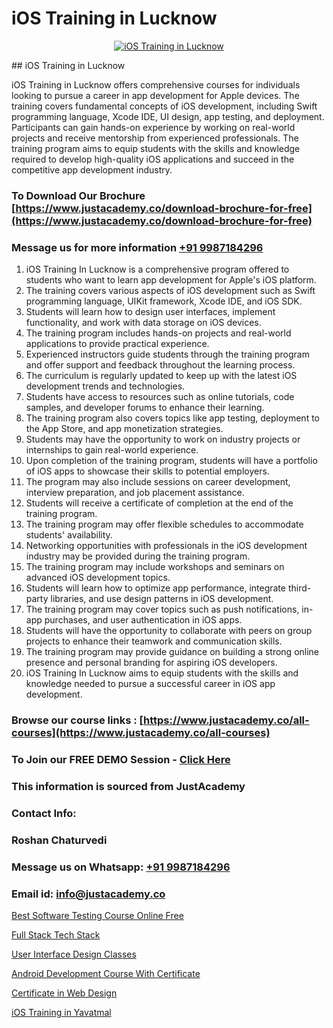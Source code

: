 # iOS Training in Lucknow

<p align="center">
  <a href="https://justacademy.co/course-detail/ios-training">
    <img src="https://justacademy.co/storage2/course_image/1676636008_course_image.webp" alt="iOS Training in Lucknow">
  </a>
</p>
## iOS Training in Lucknow

iOS Training in Lucknow offers comprehensive courses for individuals looking to pursue a career in app development for Apple devices. The training covers fundamental concepts of iOS development, including Swift programming language, Xcode IDE, UI design, app testing, and deployment. Participants can gain hands-on experience by working on real-world projects and receive mentorship from experienced professionals. The training program aims to equip students with the skills and knowledge required to develop high-quality iOS applications and succeed in the competitive app development industry.
### To Download Our Brochure [https://www.justacademy.co/download-brochure-for-free](https://www.justacademy.co/download-brochure-for-free)
### Message us for more information [+91 9987184296](https://api.whatsapp.com/send?phone=919987184296)
1) iOS Training In Lucknow is a comprehensive program offered to students who want to learn app development for Apple's iOS platform.
2) The training covers various aspects of iOS development such as Swift programming language, UIKit framework, Xcode IDE, and iOS SDK.
3) Students will learn how to design user interfaces, implement functionality, and work with data storage on iOS devices.
4) The training program includes hands-on projects and real-world applications to provide practical experience.
5) Experienced instructors guide students through the training program and offer support and feedback throughout the learning process.
6) The curriculum is regularly updated to keep up with the latest iOS development trends and technologies.
7) Students have access to resources such as online tutorials, code samples, and developer forums to enhance their learning.
8) The training program also covers topics like app testing, deployment to the App Store, and app monetization strategies.
9) Students may have the opportunity to work on industry projects or internships to gain real-world experience.
10) Upon completion of the training program, students will have a portfolio of iOS apps to showcase their skills to potential employers.
11) The program may also include sessions on career development, interview preparation, and job placement assistance.
12) Students will receive a certificate of completion at the end of the training program.
13) The training program may offer flexible schedules to accommodate students' availability.
14) Networking opportunities with professionals in the iOS development industry may be provided during the training program.
15) The training program may include workshops and seminars on advanced iOS development topics.
16) Students will learn how to optimize app performance, integrate third-party libraries, and use design patterns in iOS development.
17) The training program may cover topics such as push notifications, in-app purchases, and user authentication in iOS apps.
18) Students will have the opportunity to collaborate with peers on group projects to enhance their teamwork and communication skills.
19) The training program may provide guidance on building a strong online presence and personal branding for aspiring iOS developers.
20) iOS Training In Lucknow aims to equip students with the skills and knowledge needed to pursue a successful career in iOS app development.

### Browse our course links : [https://www.justacademy.co/all-courses](https://www.justacademy.co/all-courses) 
### To Join our FREE DEMO Session - [Click Here](https://www.justacademy.co/register-for-course-demo)


### This information is sourced from JustAcademy
### Contact Info:
### Roshan Chaturvedi
### Message us on Whatsapp: [+91 9987184296](https://api.whatsapp.com/send?phone=919987184296)
### Email id: [info@justacademy.co](mailto:info@justacademy.co)
                
[Best Software Testing Course Online Free](https://www.linkedin.com/pulse/best-software-testing-course-online-free-justacademy-san-jose-geyrf?trackingId=ZcaBOisaxOc79SYHeGqP9Q%3D%3D&lipi=urn%3Ali%3Apage%3Ad_flagship3_company_admin%3BNvzTf3fnQO%2BVBqBGA8b0%2Bw%3D%3D)

[Full Stack Tech Stack](https://www.linkedin.com/pulse/full-stack-tech-justacademy-chandigarh-bm0le?trackingId=ieGdP3YY6P1yAVrAmgE%2FjA%3D%3D&lipi=urn%3Ali%3Apage%3Ad_flagship3_company_admin%3BWufQlDx4QTmF2D0sEhqzSw%3D%3D)

[User Interface Design Classes](https://medium.com/@negishivu99/user-interface-design-classes-fedebd5e94ac)

[Android Development Course With Certificate](https://medium.com/@namusn/android-development-course-with-certificate-4378d8905072)

[Certificate in Web Design](https://justacademyin.github.io/justacademy/certificate-in-web-design)

[iOS Training in Yavatmal](https://justacademyin.github.io/justacademy/ios-training-in-yavatmal)

